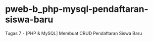 # pweb-b_php-mysql-pendaftaran-siswa-baru
Tugas 7 - [PHP &amp; MySQL] Membuat CRUD Pendaftaran Siswa Baru

